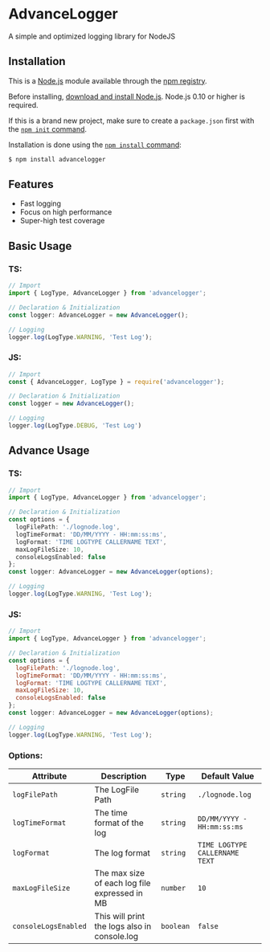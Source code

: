 # AdvanceLogger
A simple and optimized logging library for NodeJS

## Installation

This is a [Node.js](https://nodejs.org/en/) module available through the
[npm registry](https://www.npmjs.com/).

Before installing, [download and install Node.js](https://nodejs.org/en/download/).
Node.js 0.10 or higher is required.

If this is a brand new project, make sure to create a `package.json` first with
the [`npm init` command](https://docs.npmjs.com/creating-a-package-json-file).

Installation is done using the
[`npm install` command](https://docs.npmjs.com/getting-started/installing-npm-packages-locally):

```bash
$ npm install advancelogger
```
## Features

* Fast logging
* Focus on high performance
* Super-high test coverage

## Basic Usage

### TS:
```ts
// Import
import { LogType, AdvanceLogger } from 'advancelogger';

// Declaration & Initialization
const logger: AdvanceLogger = new AdvanceLogger();

// Logging
logger.log(LogType.WARNING, 'Test Log');
```
### JS:
```js
// Import
const { AdvanceLogger, LogType } = require('advancelogger');

// Declaration & Initialization
const logger = new AdvanceLogger();

// Logging
logger.log(LogType.DEBUG, 'Test Log')
```

## Advance Usage

### TS:
```ts
// Import
import { LogType, AdvanceLogger } from 'advancelogger';

// Declaration & Initialization
const options = {
  logFilePath: './lognode.log',
  logTimeFormat: 'DD/MM/YYYY - HH:mm:ss:ms',
  logFormat: 'TIME LOGTYPE CALLERNAME TEXT',
  maxLogFileSize: 10,
  consoleLogsEnabled: false
};
const logger: AdvanceLogger = new AdvanceLogger(options);

// Logging
logger.log(LogType.WARNING, 'Test Log');
```

### JS:
```js
// Import
import { LogType, AdvanceLogger } from 'advancelogger';

// Declaration & Initialization
const options = {
  logFilePath: './lognode.log',
  logTimeFormat: 'DD/MM/YYYY - HH:mm:ss:ms',
  logFormat: 'TIME LOGTYPE CALLERNAME TEXT',
  maxLogFileSize: 10,
  consoleLogsEnabled: false
};
const logger: AdvanceLogger = new AdvanceLogger(options);

// Logging
logger.log(LogType.WARNING, 'Test Log');
```

### Options:
| Attribute | Description | Type | Default Value
| --- | --- | --- | --- |
| `logFilePath` | The LogFile Path | `string` | `./lognode.log` |
| `logTimeFormat` | The time format of the log | `string` | `DD/MM/YYYY - HH:mm:ss:ms` |
| `logFormat` | The log format | `string` | `TIME LOGTYPE CALLERNAME TEXT` |
| `maxLogFileSize` |  The max size of each log file expressed in MB  | `number` | `10` |
| `consoleLogsEnabled` | This will print the logs also in console.log | `boolean` | `false` |
